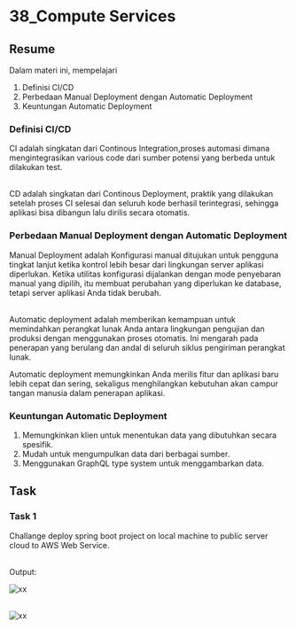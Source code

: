 # 38_Compute Services

## Resume

Dalam materi ini, mempelajari <br />

1. Definisi CI/CD <br />
2. Perbedaan Manual Deployment dengan Automatic Deployment <br />
3. Keuntungan Automatic Deployment<br />

### Definisi CI/CD

CI adalah singkatan dari Continous Integration,proses automasi dimana mengintegrasikan various code dari sumber potensi yang berbeda untuk dilakukan test. <br /><br />

CD adalah singkatan dari Continous Deployment, praktik yang dilakukan setelah proses CI selesai dan seluruh kode berhasil terintegrasi, sehingga aplikasi bisa dibangun lalu dirilis secara otomatis.

### Perbedaan Manual Deployment dengan Automatic Deployment

Manual Deployment adalah Konfigurasi manual ditujukan untuk pengguna tingkat lanjut ketika kontrol lebih besar dari lingkungan server aplikasi diperlukan. Ketika utilitas konfigurasi dijalankan dengan mode penyebaran manual yang dipilih, itu membuat perubahan yang diperlukan ke database, tetapi server aplikasi Anda tidak berubah.<br /><br />

Automatic deployment adalah memberikan kemampuan untuk memindahkan perangkat lunak Anda antara lingkungan pengujian dan produksi dengan menggunakan proses otomatis. Ini mengarah pada penerapan yang berulang dan andal di seluruh siklus pengiriman perangkat lunak.

Automatic deployment memungkinkan Anda merilis fitur dan aplikasi baru lebih cepat dan sering, sekaligus menghilangkan kebutuhan akan campur tangan manusia dalam penerapan aplikasi.

### Keuntungan Automatic Deployment

1. Memungkinkan klien untuk menentukan data yang dibutuhkan secara spesifik.<br/>
2. Mudah untuk mengumpulkan data dari berbagai sumber.<br/>
3. Menggunakan GraphQL type system untuk menggambarkan data.<br/>

## Task

### Task 1

Challange deploy spring boot project on local machine to public server cloud to AWS Web Service.<br /> <br />

Output:

![xx]()<br /><br />

![xx]()<br /><br />
